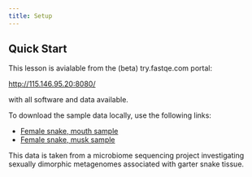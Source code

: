 ```yaml
---
title: Setup
---
```



## Quick Start


This lesson is avialable from the (beta) try.fastqe.com portal:

http://115.146.95.20:8080/

with all software and data available. 

To download the sample data locally, use the following links:

- [Female snake, mouth sample](https://qubeshub.org/publications/1092/serve/2/4142?el=1&download=1)
- [Female snake, musk sample](https://qubeshub.org/publications/1092/serve/2/4143?el=1&download=1)
  
This data is taken from a microbiome  sequencing project investigating sexually dimorphic metagenomes associated with garter snake tissue.
